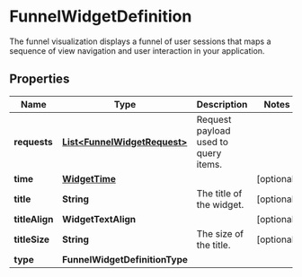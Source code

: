 

# FunnelWidgetDefinition

The funnel visualization displays a funnel of user sessions that maps a sequence of view navigation and user interaction in your application. 

## Properties

Name | Type | Description | Notes
------------ | ------------- | ------------- | -------------
**requests** | [**List&lt;FunnelWidgetRequest&gt;**](FunnelWidgetRequest.md) | Request payload used to query items. | 
**time** | [**WidgetTime**](WidgetTime.md) |  |  [optional]
**title** | **String** | The title of the widget. |  [optional]
**titleAlign** | **WidgetTextAlign** |  |  [optional]
**titleSize** | **String** | The size of the title. |  [optional]
**type** | **FunnelWidgetDefinitionType** |  | 



